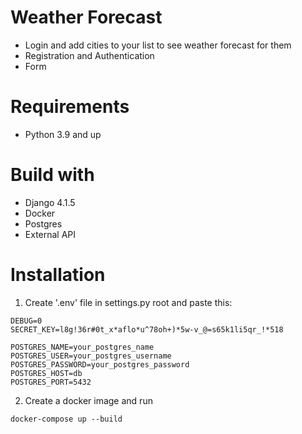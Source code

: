 # Weather Forecast

- Login and add cities to your list to see weather forecast for them
- Registration and Authentication
- Form

# Requirements

* Python 3.9 and up

# Build with
* Django 4.1.5
* Docker
* Postgres
* External API

# Installation

1. Create '.env' file in settings.py root and paste this:

 ```
DEBUG=0
SECRET_KEY=l8g!36r#0t_x*aflo*u^78oh+)*5w-v_@=s65k1li5qr_!*518

POSTGRES_NAME=your_postgres_name
POSTGRES_USER=your_postgres_username
POSTGRES_PASSWORD=your_postgres_password
POSTGRES_HOST=db
POSTGRES_PORT=5432
   ```

2. Create a docker image and run

```
docker-compose up --build
```

